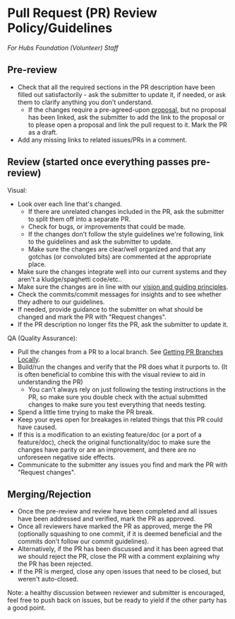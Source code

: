# Pull Request (PR) Review Policy/Guidelines
_For Hubs Foundation (Volunteer) Staff_

## Pre-review

- Check that all the required sections in the PR description have been filled out satisfactorily - ask the submitter to update it, if needed, or ask them to clarify anything you don't understand.
    - If the changes require a pre-agreed-upon [proposal](new-technology-or-big-feature-proposal-guidelines.md), but no proposal has been linked, ask the submitter to add the link to the proposal or to please open a proposal and link the pull request to it.  Mark the PR as a draft.
- Add any missing links to related issues/PRs in a comment.

## Review (started once everything passes pre-review)

Visual:
- Look over each line that's changed.
    - If there are unrelated changes included in the PR, ask the submitter to split them off into a separate PR.
    - Check for bugs, or improvements that could be made.
    - If the changes don't follow the style guidelines we're following, link to the guidelines and ask the submitter to update.
    - Make sure the changes are clear/well organized and that any gotchas (or convoluted bits) are commented at the appropriate place.
- Make sure the changes integrate well into our current systems and they aren't a kludge/spaghetti code/etc..
- Make sure the changes are in line with our [vision and guiding principles](vision-and-guiding-principles.md).
- Check the commits/commit messages for insights and to see whether they adhere to our guidelines.
- If needed, provide guidance to the submitter on what should be changed and mark the PR with "Request changes".
- If the PR description no longer fits the PR, ask the submitter to update it.

QA (Quality Assurance):
- Pull the changes from a PR to a local branch.  See [Getting PR Branches Locally]().
- Build/run the changes and verify that the PR does what it purports to. (It is often beneficial to combine this with the visual review to aid in understanding the PR)
    - You can't always rely on just following the testing instructions in the PR, so make sure you double check with the actual submitted changes to make sure you test everything that needs testing.
- Spend a little time trying to make the PR break.
- Keep your eyes open for breakages in related things that this PR could have caused.
- If this is a modification to an existing feature/doc (or a port of a feature/doc), check the original functionality/doc to make sure the changes have parity or are an improvement, and there are no unforeseen negative side effects.
- Communicate to the submitter any issues you find and mark the PR with "Request changes".

## Merging/Rejection

- Once the pre-review and review have been completed and all issues have been addressed and verified, mark the PR as approved.
- Once all reviewers have marked the PR as approved, merge the PR (optionally squashing to one commit, if it is deemed beneficial and the commits don't follow our commit guidelines).
- Alternatively, if the PR has been discussed and it has been agreed that we should reject the PR, close the PR with a comment explaining why the PR has been rejected.
- If the PR is merged, close any open issues that need to be closed, but weren't auto-closed.

Note: a healthy discussion between reviewer and submitter is encouraged, feel free to push back on issues, but be ready to yield if the other party has a good point.

